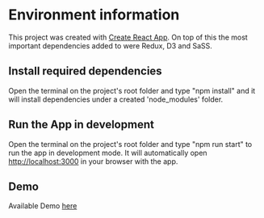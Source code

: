 # Environment information

This project was created with [Create React App](https://github.com/facebook/create-react-app).
On top of this the most important dependencies added to were Redux, D3 and SaSS.
## Install required dependencies
Open the terminal on the project's root folder and type "npm install" and it will install dependencies under a created 'node_modules' folder. 
## Run the App in development
Open the terminal on the project's root folder and type "npm run start" to run the app in development mode.
It will automatically open [http://localhost:3000](http://localhost:3000) in your browser with the app.

## Demo
Available Demo [here](https://youtu.be/AmQoNeozifg)
